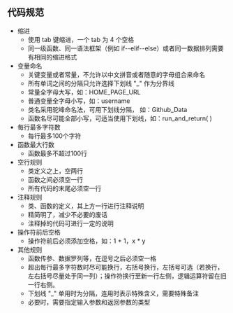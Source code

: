 代码规范
----------

- 缩进
    - 使用 tab 键缩进，一个 tab 为 4 个空格
    - 同一级函数、同一语法框架（例如 if--elif--else）或者同一数据排列需要有相同的缩进格式
- 变量命名
    - 关键变量或者常量，不允许以中文拼音或者随意的字母组合来命名
    - 所有单词之间的分隔只允许选择下划线 "_" 作为分界线
    - 常量全字母大写，如：HOME_PAGE_URL
    - 普通变量全字母小写，如：username
    - 类名采用驼峰命名法，可用下划线分隔， 如：Github_Data
    - 函数名尽可能全部小写，可适当使用下划线，如：run_and_return( )
- 每行最多字符数
    - 每行最多100个字符
- 函数最大行数
    - 函数最多不超过100行
- 空行规则
    - 类定义之上，空两行
    - 函数之间必须空一行
    - 所有代码的末尾必须空一行
- 注释规则
    - 类、函数的定义，其上方一行进行注释说明
    - 精简明了，减少不必要的废话
    - 注释掉的代码可进行一定的说明
- 操作符前后空格
    - 操作符前后必须添加空格，如：1 + 1，x * y
- 其他规则
    - 函数传参、数据罗列等，在逗号之后必须空一格
    - 超出每行最多字符数时尽可能换行，右括号换行，左括号可选（若换行，左右括号尽量处于同一列）；操作符换行至新一行左侧，逻辑运算符留在旧一行右侧。
    - 下划线 "_" 单用时为分隔，连用时表示特殊含义，需要特殊备注
    - 必要时，需要指定输入参数和返回参数的类型
